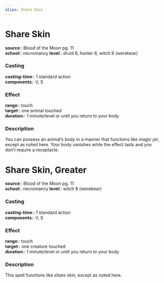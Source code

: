 ```yaml
---
alias: Share Skin
---
```


# Share Skin 

**source**:: Blood of the Moon pg. 11  
**school**:: necromancy
**level**:: druid 6, hunter 6, witch 6 (werebear)

### Casting 

**casting-time**:: 1 standard action  
**components**:: V, S

### Effect 

**range**:: touch  
**target**:: one animal touched  
**duration**:: 1 minute/level or until you return to your body

### Description 

You can possess an animal’s body in a manner that functions like *magic jar*, except as noted here. Your body vanishes while the effect lasts and you don’t require a receptacle.

# Share Skin, Greater 

**source**:: Blood of the Moon pg. 11  
**school**:: necromancy
**level**:: witch 8 (werebear)

### Casting 

**casting-time**:: 1 standard action  
**components**:: V, S

### Effect 

**range**:: touch  
**target**:: one creature touched  
**duration**:: 1 minute/level or until you return to your body

### Description 

This spell functions like *share skin*, except as noted here.
